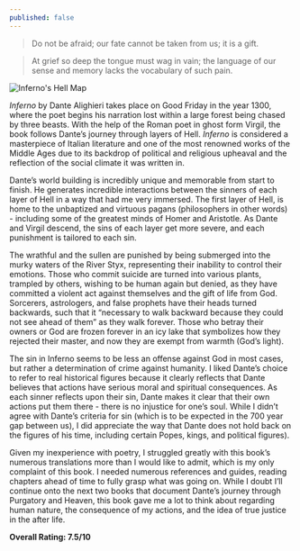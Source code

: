 ```yaml
---
published: false
---
```

> Do not be afraid; our fate cannot be taken from us; it is a gift.

> At grief so deep the tongue must wag in vain; the language of our sense and memory lacks the vocabulary of such pain.

![Inferno's Hell Map](https://www.florenceinferno.com/wp-content/uploads/2013/06/dante-inferno-circles.jpg)

_Inferno_ by Dante Alighieri takes place on Good Friday in the year 1300, where the poet begins his narration lost within a large forest being chased by three beasts. With the help of the Roman poet in ghost form Virgil, the book follows Dante’s journey through layers of Hell. _Inferno_ is considered a masterpiece of Italian literature and one of the most renowned works of the Middle Ages due to its backdrop of political and religious upheaval and the reflection of the social climate it was written in.

Dante’s world building is incredibly unique and memorable from start to finish. He generates incredible interactions between the sinners of each layer of Hell in a way that had me very immersed. The first layer of Hell, is home to the unbaptized and virtuous pagans (philosophers in other words) - including some of the greatest minds of Homer and Aristotle. As Dante and Virgil descend, the sins of each layer get more severe, and each punishment is tailored to each sin. 

The wrathful and the sullen are punished by being submerged into the murky waters of the River Styx, representing their inability to control their emotions. Those who commit suicide are turned into various plants, trampled by others, wishing to be human again but denied, as they have committed a violent act against themselves and the gift of life from God. Sorcerers, astrologers, and false prophets have their heads turned backwards, such that it “necessary to walk backward because they could not see ahead of them” as they walk forever. Those who betray their owners or God are frozen forever in an icy lake that symbolizes how they rejected their master, and now they are exempt from warmth (God’s light).

The sin in Inferno seems to be less an offense against God in most cases, but rather a determination of crime against humanity. I liked Dante’s choice to refer to real historical figures because it clearly reflects that Dante believes that actions have serious moral and spiritual consequences. As each sinner reflects upon their sin, Dante makes it clear that their own actions put them there - there is no injustice for one’s soul. While I didn’t agree with Dante’s criteria for sin (which is to be expected in the 700 year gap between us), I did appreciate the way that Dante does not hold back on the figures of his time, including certain Popes, kings, and political figures).

Given my inexperience with poetry, I struggled greatly with this book’s numerous translations more than I would like to admit, which is my only complaint of this book. I needed numerous references and guides, reading chapters ahead of time to fully grasp what was going on. While I doubt I’ll continue onto the next two books that document Dante’s journey through Purgatory and Heaven, this book gave me a lot to think about regarding human nature, the consequence of my actions, and the idea of true justice in the after life.

**Overall Rating: 7.5/10**
